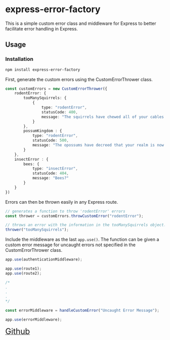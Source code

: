 # express-error-factory

This is a simple custom error class and middleware for Express to better facilitate error handling in Express.

## Usage

### Installation

```bash
npm install express-error-factory
```

First, generate the custom errors using the CustomErrorThrower class.

```typescript
const customErrors = new CustomErrorThrower({
    rodentError: {
        tooManySquirrels: {
            {
                type: "rodentError",
                statusCode: 400,
                message: "The squirrels have chewed all of your cables."
            }
        },
        possumKingdom : {
            type: "rodentError",
            statusCode: 500,
            message: "The opossums have decreed that your realm is now theirs."
        }
    },
    insectError : {
        bees: {
            type: "insectError",
            statusCode: 404,
            message: "Bees?"
        }
    }
})
```

Errors can then be thrown easily in any Express route. 

```typescript
// generates a function to throw 'rodentError' errors 
const thrower = customErrors.throwCustomError("rodentError");

// throws an error with the information in the tooManySquirrels object.
thrower("tooManySquirrels");
```

Include the middleware as the last  `app.use()`.  The function can be given a custom error message for uncaught errors not specified in the CustomErrorThrower class.

```typescript
app.use(authenticationMiddleware);

app.use(route1);
app.use(route2);

/*
.
.
.
*/

const errorMiddleware = handleCustomError("Uncaught Error Message");

app.use(errorMiddleware);
```

[<span style="font-size:25px">Github</span>](https://github.com/sethberggren/express-error-factory)
